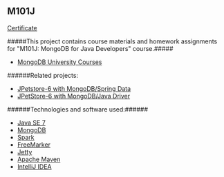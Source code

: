 M101J
---------------
[Certificate](https://s3.amazonaws.com/edu-cert.10gen.com/downloads/7dfcd9c50617446b9572e44a4aaefbba/Certificate.pdf)

#####This project contains course materials and homework assignments for "M101J: MongoDB for Java Developers" course.#####
* [MongoDB University Courses](https://university.mongodb.com/courses)
 
######Related projects:
* [JPetstore-6 with MongoDB/Spring Data](https://github.com/igor-baiborodine/jpetstore-6-spring-data-mongodb)
* [JPetStore-6 with MongoDB/Java Driver](https://github.com/igor-baiborodine/java-various-examples/tree/master/jpetstore-6-mongodb)

######Technologies and software used:######
* [Java SE 7](http://www.oracle.com/technetwork/java/javase/downloads/index.html)
* [MongoDB](http://www.mongodb.org/)
* [Spark](http://www.sparkjava.com/)
* [FreeMarker](http://freemarker.org/)
* [Jetty](http://www.eclipse.org/jetty/)
* [Apache Maven](http://maven.apache.org/index.html)
* [IntelliJ IDEA](http://www.jetbrains.com/idea/)

